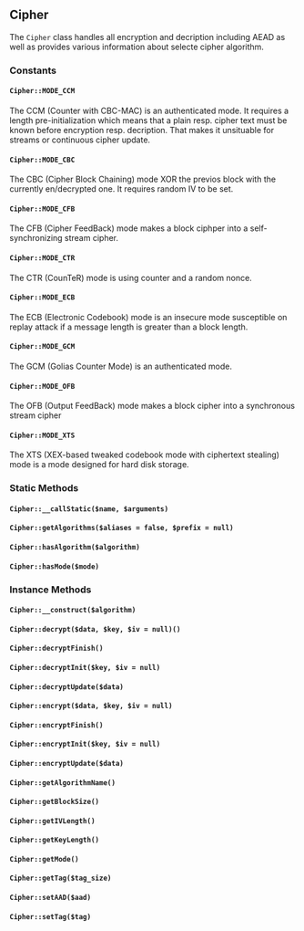 ## Cipher

The `Cipher` class handles all encryption and decription including AEAD 
as well as provides various information about selecte cipher algorithm.

### Constants

#### `Cipher::MODE_CCM`

The CCM (Counter with CBC-MAC) is an authenticated mode. It requires
a length pre-initialization which means that a plain resp. cipher
text must be known before encryption resp. decription. That makes
it unsituable for streams or continuous cipher update. 

#### `Cipher::MODE_CBC`

The CBC (Cipher Block Chaining) mode XOR the previos block with the
currently en/decrypted one. It requires random IV to be set.

#### `Cipher::MODE_CFB`

The CFB (Cipher FeedBack) mode makes a block ciphper into
a self-synchronizing stream cipher.

#### `Cipher::MODE_CTR`

The CTR (CounTeR) mode is using counter and a random nonce.

#### `Cipher::MODE_ECB`

The ECB (Electronic Codebook) mode is an insecure mode susceptible
on replay attack if a message length is greater than a block length.

#### `Cipher::MODE_GCM`

The GCM (Golias Counter Mode) is an authenticated mode.

#### `Cipher::MODE_OFB`

The OFB (Output FeedBack) mode makes a block cipher into 
a synchronous stream cipher

#### `Cipher::MODE_XTS`

The XTS (XEX-based tweaked codebook mode with ciphertext stealing) mode
is a mode designed for hard disk storage.


### Static Methods

#### `Cipher::__callStatic($name, $arguments)`

#### `Cipher::getAlgorithms($aliases = false, $prefix = null)`

#### `Cipher::hasAlgorithm($algorithm)`

#### `Cipher::hasMode($mode)`


### Instance Methods

#### `Cipher::__construct($algorithm)`

#### `Cipher::decrypt($data, $key, $iv = null)()`

#### `Cipher::decryptFinish()`

#### `Cipher::decryptInit($key, $iv = null)`

#### `Cipher::decryptUpdate($data) `

#### `Cipher::encrypt($data, $key, $iv = null)`

#### `Cipher::encryptFinish()`

#### `Cipher::encryptInit($key, $iv = null)`

#### `Cipher::encryptUpdate($data)`

#### `Cipher::getAlgorithmName()`

#### `Cipher::getBlockSize()`

#### `Cipher::getIVLength()`

#### `Cipher::getKeyLength()`

#### `Cipher::getMode()`

#### `Cipher::getTag($tag_size)`

#### `Cipher::setAAD($aad)`

#### `Cipher::setTag($tag)`
